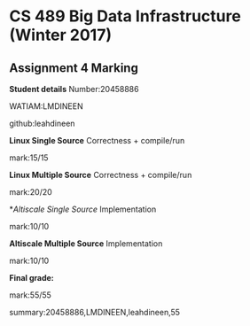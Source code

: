 # CS 489 Big Data Infrastructure (Winter 2017)
## Assignment 4 Marking
**Student details**
Number:20458886

WATIAM:LMDINEEN

github:leahdineen

**Linux Single Source**  Correctness + compile/run

mark:15/15

**Linux Multiple Source** Correctness + compile/run

mark:20/20

**Altiscale Single Source* Implementation

mark:10/10

**Altiscale Multiple Source** Implementation

mark:10/10


**Final grade:**

mark:55/55

summary:20458886,LMDINEEN,leahdineen,55

